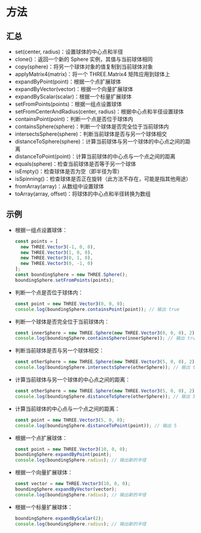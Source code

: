 # 方法

## 汇总

+ set(center, radius)：设置球体的中心点和半径
+ clone()：返回一个新的 Sphere 实例，其值与当前球体相同
+ copy(sphere)：将另一个球体对象的值复制到当前球体对象
+ applyMatrix4(matrix)：将一个 THREE.Matrix4 矩阵应用到球体上
+ expandByPoint(point)：根据一个点扩展球体
+ expandByVector(vector)：根据一个向量扩展球体
+ expandByScalar(scalar)：根据一个标量扩展球体
+ setFromPoints(points)：根据一组点设置球体
+ setFromCenterAndRadius(center, radius)：根据中心点和半径设置球体
+ containsPoint(point)：判断一个点是否位于球体内
+ containsSphere(sphere)：判断一个球体是否完全位于当前球体内
+ intersectsSphere(sphere)：判断当前球体是否与另一个球体相交
+ distanceToSphere(sphere)：计算当前球体与另一个球体的中心点之间的距离
+ distanceToPoint(point)：计算当前球体的中心点与一个点之间的距离
+ equals(sphere)：检查当前球体是否等于另一个球体
+ isEmpty()：检查球体是否为空（即半径为零）
+ isSpinning()：检查球体是否正在旋转（此方法不存在，可能是指其他用途）
+ fromArray(array)：从数组中设置球体
+ toArray(array, offset)：将球体的中心点和半径转换为数组



## 示例

+ 根据一组点设置球体：

  ```js
  const points = [
    new THREE.Vector3(-1, 0, 0),
    new THREE.Vector3(1, 0, 0),
    new THREE.Vector3(0, 1, 0),
    new THREE.Vector3(0, -1, 0)
  ];
  const boundingSphere = new THREE.Sphere();
  boundingSphere.setFromPoints(points);
  ```

+ 判断一个点是否位于球体内：

  ```js
  const point = new THREE.Vector3(0, 0, 0);
  console.log(boundingSphere.containsPoint(point)); // 输出 true
  ```

+ 判断一个球体是否完全位于当前球体内：

  ```js
  const innerSphere = new THREE.Sphere(new THREE.Vector3(0, 0, 0), 2);
  console.log(boundingSphere.containsSphere(innerSphere)); // 输出 true
  ```

+ 判断当前球体是否与另一个球体相交：

  ```js
  const otherSphere = new THREE.Sphere(new THREE.Vector3(5, 0, 0), 2);
  console.log(boundingSphere.intersectsSphere(otherSphere)); // 输出 true
  ```

+ 计算当前球体与另一个球体的中心点之间的距离：

  ```js
  const otherSphere = new THREE.Sphere(new THREE.Vector3(5, 0, 0), 2);
  console.log(boundingSphere.distanceToSphere(otherSphere)); // 输出 5
  ```

+ 计算当前球体的中心点与一个点之间的距离：

  ```js
  const point = new THREE.Vector3(5, 0, 0);
  console.log(boundingSphere.distanceToPoint(point)); // 输出 5
  ```

+ 根据一个点扩展球体：

  ```js
  const point = new THREE.Vector3(10, 0, 0);
  boundingSphere.expandByPoint(point);
  console.log(boundingSphere.radius); // 输出新的半径
  ```

+ 根据一个向量扩展球体：

  ```js
  const vector = new THREE.Vector3(10, 0, 0);
  boundingSphere.expandByVector(vector);
  console.log(boundingSphere.radius); // 输出新的半径
  ```

+ 根据一个标量扩展球体：

  ```js
  boundingSphere.expandByScalar(2);
  console.log(boundingSphere.radius); // 输出新的半径
  ```
